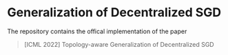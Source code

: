 # Generalization of Decentralized SGD

The repository contains the offical implementation of the paper

> [ICML 2022] Topology-aware Generalization of Decentralized SGD
